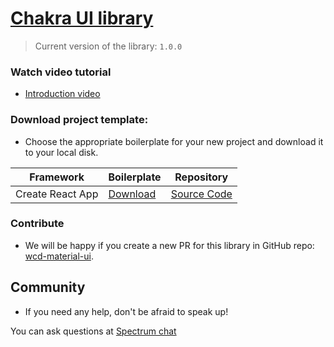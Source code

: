 # [Chakra UI library](https://chakra-ui.com)

> Current version of the library: `1.0.0`

### Watch video tutorial

* [Introduction video](https://youtu.be/jeZyOjZKxYc)

### Download project template:

* Choose the appropriate boilerplate for your new project and download it to your local disk. 

| Framework | Boilerplate | Repository |
|---|---|---|
| Create React App | [Download]()  | [Source Code]() |

### Contribute

* We will be happy if you create a new PR for this library in GitHub repo: [wcd-material-ui](https://github.com/react-ui-builder/wcd-material-ui).

## Community

* If you need any help, don't be afraid to speak up!

You can ask questions at [Spectrum chat](https://spectrum.chat/react-ui-builder)
